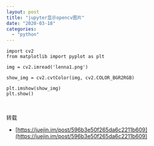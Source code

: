 ```yaml
---
layout: post
title: "jupyter显示opencv图片"
date: "2020-03-18"
categories: 
  - "python"
---
```


```
import cv2
from matplotlib import pyplot as plt

img = cv2.imread('lenna1.png')

show_img = cv2.cvtColor(img, cv2.COLOR_BGR2RGB) 

plt.imshow(show_img)
plt.show()

```

 

转载

- [https://juejin.im/post/596b3e50f265da6c2211b609](https://juejin.im/post/596b3e50f265da6c2211b609)
